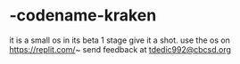 # -codename-kraken
it is a small os in its beta 1 stage give it a shot. use the os on https://replit.com/~
send feedback at tdedic992@cbcsd.org
